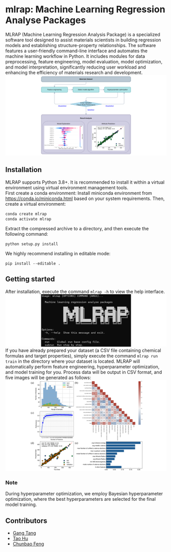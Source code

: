 # mlrap: Machine Learning Regression Analyse Packages
MLRAP (Machine Learning Regression Analysis Package) is a specialized software tool designed to assist materials scientists in building regression models and establishing structure-property relationships. The software features a user-friendly command-line interface and automates the machine learning workflow in Python. It includes modules for data preprocessing, feature engineering, model evaluation, model optimization, and model interpretation, significantly reducing user workload and enhancing the efficiency of materials research and development.  
<img src="https://github.com/NianSan-H/mlrap/blob/master/image/workflow.png" alt="fig" title="workflow">  
## Installation
MLRAP supports Python 3.8+. It is recommended to install it within a virtual environment using virtual environment management tools.  
First create a conda environment: Install miniconda environment from https://conda.io/miniconda.html based on your system requirements. Then, create a virtual environment:  
```
conda create mlrap
conda activate mlrap
```
Extract the compressed archive to a directory, and then execute the following command:  
```
python setup.py install
```
We highly recommend installing in editable mode:  
```
pip install --editable .
```
## Getting started
After installation, execute the command `mlrap -h` to view the help interface.  
<img src="https://github.com/NianSan-H/mlrap/blob/master/image/help.png" alt="fig" title="mlrap-h">
If you have already prepared your dataset (a CSV file containing chemical formulas and target properties), simply execute the command `mlrap run train` in the directory where your dataset is located. MLRAP will automatically perform feature engineering, hyperparameter optimization, and model training for you. Process data will be output in CSV format, and five images will be generated as follows:  
<img src="https://github.com/NianSan-H/mlrap/blob/master/image/output.png" alt="fig" title="output">
### Note
During hyperparameter optimization, we employ Bayesian hyperparameter optimization, where the best hyperparameters are selected for the final model training.  
## Contributors
+ [Gang Tang](https://github.com/obaica)
+ [Tao Hu](https://github.com/NianSan-H)
+ [Chunbao Feng](https://lxy.cqupt.edu.cn/info/1191/6711.htm)
